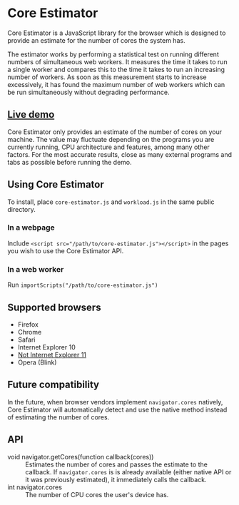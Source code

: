Core Estimator
==============

Core Estimator is a JavaScript library for the browser which is designed to provide an estimate for the number of cores the system has.

The estimator works by performing a statistical test on running different numbers of simultaneous web workers. It measures the time it takes to run a single worker and compares this to the time it takes to run an increasing number of workers. As soon as this measurement starts to increase excessively, it has found the maximum number of web workers which can be run simultaneously without degrading performance.


[Live demo](http://wg.oftn.org/projects/core-estimator/demo/)
-----------

Core Estimator only provides an estimate of the number of cores on your machine. The value may fluctuate depending on the programs you are currently running, CPU architecture and features, among many other factors. For the most accurate results, close as many external programs and tabs as possible before running the demo.

Using Core Estimator
--------------------

To install, place `core-estimator.js` and `workload.js` in the same public directory.

### In a webpage

Include `<script src="/path/to/core-estimator.js"></script>` in the pages you wish to use the Core Estimator API.

### In a web worker

Run `importScripts("/path/to/core-estimator.js")`

Supported browsers
------------------

* Firefox
* Chrome
* Safari
* Internet Explorer 10
* [Not Internet Explorer 11](https://github.com/oftn/core-estimator/issues/4)
* Opera (Blink)

Future compatibility
--------------------

In the future, when browser vendors implement `navigator.cores` natively, Core Estimator will automatically detect and use the native method instead of estimating the number of cores.


API
---

<dl>
	<dt>void navigator.getCores(function callback(cores))<dt>
	<dd>Estimates the number of cores and passes the estimate to the callback. If <code>navigator.cores</code> is is already available (either native API or it was previously estimated), it immediately calls the callback.</dd>
	<dt>int navigator.cores<dt>
	<dd>The number of CPU cores the user's device has.</dd>
</dl>
